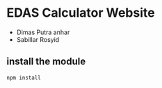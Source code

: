 # EDAS Calculator Website

- Dimas Putra anhar
- Sabillar Rosyid

## install the module
```npm install```
